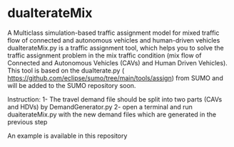 # duaIterateMix
A Multiclass simulation-based traffic assignment model for mixed traffic flow of connected and autonomous vehicles and human-driven vehicles
duaIterateMix.py is a traffic assignment tool, which helps you to solve the traffic assignment problem in the mix traffic condition (mix flow of Connected and Autonomous Vehicles (CAVs) and Human Driven Vehicles). This tool is based on the duaIterate.py ( https://github.com/eclipse/sumo/tree/main/tools/assign) from SUMO and will be added to the SUMO repository soon.

Instruction:
1- The travel demand file should be split into two parts (CAVs and HDVs) by DemandGenerator.py
2- open a terminal and run duaiterateMix.py with the new demand files which are generated in the previous step

An example is available in this repository
